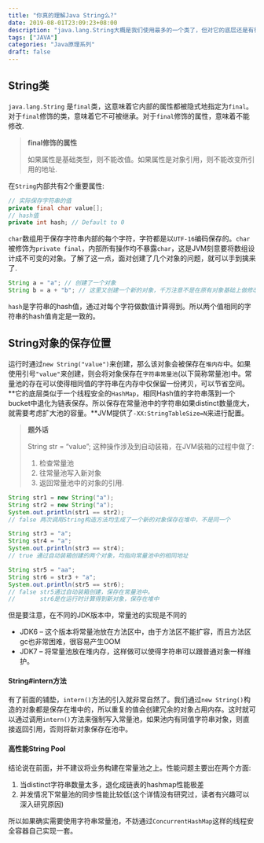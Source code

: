 ```yaml
---
title: "你真的理解Java String么?"
date: 2019-08-01T23:09:23+08:00
description: "java.lang.String大概是我们使用最多的一个类了，但对它的底层还是有很多东西值得我们去深究。这次就试图深入String，以后再不要问我String相关的问题。"
tags: ["JAVA"]
categories: "Java原理系列"
draft: false
---
```


## String类

`java.lang.String` 是`final`类，这意味着它内部的属性都被隐式地指定为`final`。对于`final`修饰的类，意味着它不可被继承。对于`final`修饰的属性，意味着不能修改.

> **final修饰的属性**
>
> 如果属性是基础类型，则不能改值。如果属性是对象引用，则不能改变所引用的地址.

在`String`内部共有2个重要属性:

```java
// 实际保存字符串的值
private final char value[];
// hash值
private int hash; // Default to 0
```

`char`数组用于保存字符串内部的每个字符，字符都是以`UTF-16`编码保存的。`char`被修饰为`private final`，内部所有操作均不暴露`char`，这是JVM刻意要将数组设计成不可变的对象。了解了这一点，面对创建了几个对象的问题，就可以手到擒来了.

```java
String a = "a"; // 创建了一个对象
String b = a + "b"; // 这里又创建一个新的对象，千万注意不是在原有对象基础上做修改
```

`hash`是字符串的hash值，通过对每个字符做数值计算得到。所以两个值相同的字符串的hash值肯定是一致的。



## String对象的保存位置

运行时通过`new String("value")`来创建，那么该对象会被保存在`堆内存`中。如果使用引号`"value"`来创建，则会将对象保存在`字符串常量池`(以下简称常量池)中。常量池的存在可以使得相同值的字符串在内存中仅保留一份拷贝，可以节省空间。**它的底层类似于一个线程安全的`HashMap`，相同Hash值的字符串落到一个bucket中退化为链表保存。所以保存在常量池中的字符串如果distinct数量庞大，就需要考虑扩大池的容量。**JVM提供了`-XX:StringTableSize=N`来进行配置。

> **题外话**
>
> String str = “value”; 这种操作涉及到自动装箱，在JVM装箱的过程中做了:
>
> 1. 检查常量池
> 2. 往常量池写入新对象
> 3. 返回常量池中的对象的引用.

```java
String str1 = new String("a");
String str2 = new String("a");
System.out.println(str1 == str2);
// false 两次调用String构造方法均生成了一个新的对象保存在堆中，不是同一个

String str3 = "a";
String str4 = "a";
System.out.println(str3 == str4);
// true 通过自动装箱创建的两个对象，均指向常量池中的相同地址

String str5 = "aa";
String str6 = str3 + "a";
System.out.println(str5 == str6);
// false str5通过自动装箱创建，保存在常量池中。
//       str6是在运行时计算得到新对象，保存在堆中
```

但是要注意，在不同的JDK版本中，常量池的实现是不同的

- JDK6 – 这个版本将常量池放在方法区中，由于方法区不能扩容，而且方法区gc也非常困难，很容易产生OOM
- JDK7 – 将常量池放在堆内存，这样做可以使得字符串可以跟普通对象一样维护。



#### String#intern方法

有了前面的铺垫，`intern()`方法的引入就非常自然了。我们通过`new String()`构造的对象都是保存在堆中的，所以重复的值会创建冗余的对象占用内存。这时就可以通过调用`intern()`方法来强制写入常量池，如果池内有同值字符串对象，则直接返回引用，否则将新对象保存在池中。



#### 高性能String Pool

结论说在前面，并不建议将业务构建在常量池之上。性能问题主要出在两个方面:

1. 当distinct字符串数量太多，退化成链表的hashmap性能极差
2. 并发情况下常量池的同步性能比较低(这个详情没有研究过，读者有兴趣可以深入研究原因)

所以如果确实需要使用字符串常量池，不妨通过`ConcurrentHashMap`这样的线程安全容器自己实现一套。